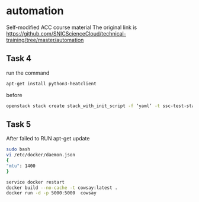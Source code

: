 # automation
Self-modified ACC course material
The original link is https://github.com/SNICScienceCloud/technical-training/tree/master/automation

## Task 4
run the command
```bash
apt-get install python3-heatclient
```
before
```bash
openstack stack create stack_with_init_script -f ‘yaml’ -t ssc-test-stack.yml 
```

## Task 5
After failed to RUN apt-get update
```bash
sudo bash
vi /etc/docker/daemon.json
{
"mtu": 1400
}

service docker restart
docker build --no-cache -t cowsay:latest .
docker run -d -p 5000:5000  cowsay
```
